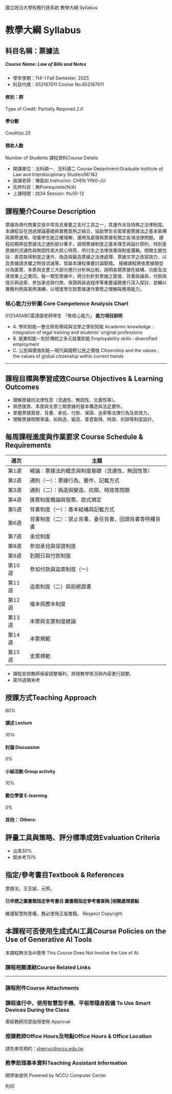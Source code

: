 國立政治大學校務行政系統 教學大綱 Syllabus
# 教學大綱 Syllabus
##  科目名稱：票據法
#####  Course Name: Law of Bills and Notes
  * 學年學期：114-1 Fall Semester, 2025 
  * 科目代碼：652167011 Course No.652167011


#### 修別：群
Type of Credit: Partially Required 
_2.0_
#### 學分數
Credit(s)
_25_
#### 預收人數
Number of Students
課程資料Course Details
  * 開課單位：法科碩一、法科碩二 Course Department:Graduate Institute of Law and Interdisciplinary Studies/M/1&2 
  * 授課老師：陳盈如 Instructor: CHEN YING-JU 
  * 先修科目：無Prerequisite(N/A)
  * 上課時間：四34 Session: thu10-12


##  課程簡介Course Description
票據為現代商業交易中常見且重要之支付工具之一，其運作涉及特殊之法律制度。本課程旨在透過理論基礎與實務案例之結合，協助學生全面掌握票據法之基本架構與實際運用，培養學生能正確理解、運用及處理與票據有關之各項法律問題。
課程初期將從票據法之通則部分著手，說明票據制度之基本理念與設計原則，特別是票據的流通性與無因性兩大核心特質，所衍生之法律效果與制度邏輯。相關主題包括：善意取得制度之運作、偽造與變造票據之法律處理、票據文字之改寫效力、以及票據請求權之時效消滅等，皆屬本課程重要討論範疇。
接續課程將依票據類型分為匯票、本票與支票三大部分進行分析與比較，說明各類票據在結構、功能及法律效果上之異同。每一類型票據中，將分別針對票據之簽發、背書與讓與、付款與提示與追索、參加承兌與付款、保證與訴追程序等重要議題進行深入探討，並輔以實務判例與案例演練，以增進學生對票據運作實態之理解與應用能力。
###  核心能力分析圖 Core Competence Analysis Chart
012345ABC雷達圖老師學生
「無核心能力」 
**能力項目說明**
  * A. 學術知能—整合原有領域與法學之學術知能 Academic knowledge : integration of legal training and students' original professions
  * B. 就業知能—別於傳統之多元就業知能 Employability skills : diversified employment
  * C. 公民與價值知能—現代與國際公民之價值 Citizenship and the values : the values of global citizenship within current trends


* * *
##  課程目標與學習成效Course Objectives & Learning Outcomes 
  * 理解票據的法律性質（流通性、無因性、文義性等）。
  * 熟悉匯票、本票與支票三類票據的基本構造與法定要件。
  * 掌握票據簽發、背書、承兌、付款、保證、追索等法律行為及其效力。
  * 理解票據相關爭議，如偽造、變造、善意取得、時效、抗辯等制度設計。


##  每周課程進度與作業要求 Course Schedule & Requirements
週次 | 主題  
---|---  
第1週 | 緒論：票據法的概念與制度基礎（流通性、無因性等）  
第2週 | 通則（一）：票據行為、要件、記載方式  
第3週 | 通則（二）：偽造與變造、抗辯、時效等問題  
第4週 | 匯票制度概論與發票、款式規定  
第5週 | 背書制度（一）：基本結構與記載方式  
第6週 | 背書制度（二）：禁止背書、委任背書、回頭背書等特種背書  
第7週 | 承兌制度  
第8週 | 參加承兌與保證制度  
第9週 | 到期日與付款制度  
第10週 | 參加付款與追索制度（一）  
第11週 | 追索制度（二）與拒絕證書  
第12週 | 複本與謄本制度  
第13週 | 本票與支票制度總論  
第14週 | 本票規範  
第15週 | 支票規範  
  * 課程安排教師保留調整權利，將視教學情況與內容進行調整。
  * 第16週期末考


##  授課方式Teaching Approach
_80%_
####  講述 Lecture
_10%_
####  討論 Discussion
_0%_
####  小組活動 Group activity
_10%_
####  數位學習 E-learning
_0%_
####  其他： Others:
##  評量工具與策略、評分標準成效Evaluation Criteria
  * 出席30%
  * 期末考70%


##  指定/參考書目Textbook & References
票據法，王志誠，元照。
####  已申請之圖書館指定參考書目  圖書館指定參考書查詢 |相關處理要點
維護智慧財產權，務必使用正版書籍。 Respect Copyright.
##  本課程可否使用生成式AI工具Course Policies on the Use of Generative AI Tools
本課程無涉及AI使用 This Course Does Not Involve the Use of AI.
###  課程相關連結Course Related Links
* * *
###  課程附件Course Attachments
###  課程進行中，使用智慧型手機、平板等隨身設備 To Use Smart Devices During the Class
需經教師同意始得使用  Approval
###  授課教師Office Hours及地點Office Hours & Office Location
請先來信預約：sherryc@nccu.edu.tw
###  教學助理基本資料Teaching Assistant Information
開學後提供
Powered by NCCU Computer Center
  
列印
